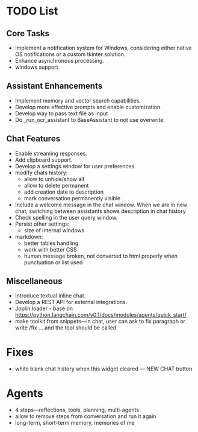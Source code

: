 # TODO List

## Core Tasks
- Implement a notification system for Windows, considering either native OS notifications or a custom tkinter solution.
- Enhance asynchronous processing.
- windows support

## Assistant Enhancements
- Implement memory and vector search capabilities.
- Develop more effective prompts and enable customization.
- Develop way to pass text file as input
- Do _run_ocr_assistant to BaseAssistant to not use overwrite.

## Chat Features
- Enable streaming responses.
- Add clipboard support.
- Develop a settings window for user preferences.
- modify chats history:
  - allow to unhide/show all
  - allow to delete permanent
  - add creation date to description
  - mark conversation permanently visible
- Include a welcome message in the chat window. When we are in new chat, switching between assistants shows description in chat history
- Check spelling in the user query window.
- Persist other settings:
  - size of internal windows
- markdown:
  - better tables handling
  - work with better CSS
  - human message broken, not converted to html properly when punctuation or list used

## Miscellaneous
- Introduce textual inline chat.
- Develop a REST API for external integrations.
- Joplin loader - base on https://python.langchain.com/v0.1/docs/modules/agents/quick_start/
- make toolkit from snippets—in chat, user can ask to fix paragraph or write /fix ... and the tool should be called

# Fixes
- white blank chat history when this widget cleared — NEW CHAT button 
# Agents
- 4 steps—reflections, tools, planning, multi-agents
- allow to remove steps from conversation and run it again
- long-term, short-term memory, memories of me
